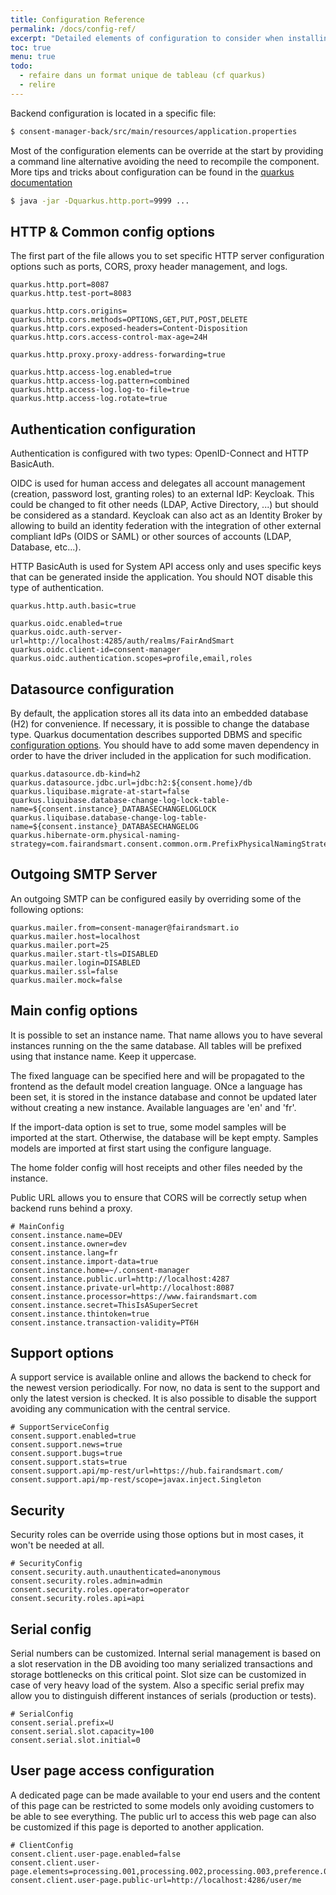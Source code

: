 ```yaml
---
title: Configuration Reference
permalink: /docs/config-ref/
excerpt: "Detailed elements of configuration to consider when installing Right Consents"
toc: true
menu: true
todo:
  - refaire dans un format unique de tableau (cf quarkus)
  - relire
---
```


Backend configuration is located in a specific file:

```bash
$ consent-manager-back/src/main/resources/application.properties
```

Most of the configuration elements can be override at the start by providing a command line alternative avoiding the need to recompile the component. More tips and tricks about configuration can be found in the [quarkus documentation](https://quarkus.io/docs/config#overriding-properties-at-runtime)

```bash
$ java -jar -Dquarkus.http.port=9999 ...
```

## HTTP & Common config options

The first part of the file allows you to set specific HTTP server configuration options such as ports, CORS, proxy header management, and logs.

```properties
quarkus.http.port=8087
quarkus.http.test-port=8083

quarkus.http.cors.origins=
quarkus.http.cors.methods=OPTIONS,GET,PUT,POST,DELETE
quarkus.http.cors.exposed-headers=Content-Disposition
quarkus.http.cors.access-control-max-age=24H

quarkus.http.proxy.proxy-address-forwarding=true

quarkus.http.access-log.enabled=true
quarkus.http.access-log.pattern=combined
quarkus.http.access-log.log-to-file=true
quarkus.http.access-log.rotate=true
```

## Authentication configuration

Authentication is configured with two types: OpenID-Connect and HTTP BasicAuth.

OIDC is used for human access and delegates all account management (creation, password lost, granting roles) to an external IdP: Keycloak. This could be changed to fit other needs (LDAP, Active Directory, ...) but should be considered as a standard. Keycloak can also act as an Identity Broker by allowing to build an identity federation with the integration of other external compliant IdPs (OIDS or SAML) or other sources of accounts (LDAP, Database, etc...).

HTTP BasicAuth is used for System API access only and uses specific keys that can be generated inside the application. You should NOT disable this type of authentication.

```properties
quarkus.http.auth.basic=true

quarkus.oidc.enabled=true
quarkus.oidc.auth-server-url=http://localhost:4285/auth/realms/FairAndSmart
quarkus.oidc.client-id=consent-manager
quarkus.oidc.authentication.scopes=profile,email,roles
```

## Datasource configuration

By default, the application stores all its data into an embedded database (H2) for convenience. If necessary, it is possible to change the database type. Quarkus documentation describes supported DBMS and specific [configuration options](https://quarkus.io/docs/datasource). You should have to add some maven dependency in order to have the driver included in the application for such modification.

```properties
quarkus.datasource.db-kind=h2
quarkus.datasource.jdbc.url=jdbc:h2:${consent.home}/db
quarkus.liquibase.migrate-at-start=false
quarkus.liquibase.database-change-log-lock-table-name=${consent.instance}_DATABASECHANGELOGLOCK
quarkus.liquibase.database-change-log-table-name=${consent.instance}_DATABASECHANGELOG
quarkus.hibernate-orm.physical-naming-strategy=com.fairandsmart.consent.common.orm.PrefixPhysicalNamingStrategy
```

## Outgoing SMTP Server

An outgoing SMTP can be configured easily by overriding some of the following options:

```properties
quarkus.mailer.from=consent-manager@fairandsmart.io
quarkus.mailer.host=localhost
quarkus.mailer.port=25
quarkus.mailer.start-tls=DISABLED
quarkus.mailer.login=DISABLED
quarkus.mailer.ssl=false
quarkus.mailer.mock=false
```

## Main config options

It is possible to set an instance name. That name allows you to have several instances running on the the same database. All tables will be prefixed using that instance name. Keep it uppercase.

The fixed language can be specified here and will be propagated to the frontend as the default model creation language. ONce a language has been set, it is stored in the instance database and connot be updated later without creating a new instance. Available languages are 'en' and 'fr'.

If the import-data option is set to true, some model samples will be imported at the start. Otherwise, the database will be kept empty. Samples models are imported at first start using the configure language.

The home folder config will host receipts and other files needed by the instance.

Public URL allows you to ensure that CORS will be correctly setup when backend runs behind a proxy.

```properties
# MainConfig
consent.instance.name=DEV
consent.instance.owner=dev
consent.instance.lang=fr
consent.instance.import-data=true
consent.instance.home=~/.consent-manager
consent.instance.public.url=http://localhost:4287
consent.instance.private-url=http://localhost:8087
consent.instance.processor=https://www.fairandsmart.com
consent.instance.secret=ThisIsASuperSecret
consent.instance.thintoken=true
consent.instance.transaction-validity=PT6H
```

## Support options

A support service is available online and allows the backend to check for the newest version periodically. For now, no data is sent to the support and only the latest version is checked. It is also possible to disable the support avoiding any communication with the central service.

```properties
# SupportServiceConfig
consent.support.enabled=true
consent.support.news=true
consent.support.bugs=true
consent.support.stats=true
consent.support.api/mp-rest/url=https://hub.fairandsmart.com/
consent.support.api/mp-rest/scope=javax.inject.Singleton
```

## Security

Security roles can be override using those options but in most cases, it won't be needed at all.

```properties
# SecurityConfig
consent.security.auth.unauthenticated=anonymous
consent.security.roles.admin=admin
consent.security.roles.operator=operator
consent.security.roles.api=api
```

## Serial config

Serial numbers can be customized. Internal serial management is based on a slot reservation in the DB avoiding too many serialized transactions and storage bottlenecks on this critical point. Slot size can be customized in case of very heavy load of the system. Also a specific serial prefix may allow you to distinguish different instances of serials (production or tests).

```properties
# SerialConfig
consent.serial.prefix=U
consent.serial.slot.capacity=100
consent.serial.slot.initial=0
```

## User page access configuration

A dedicated page can be made available to your end users and the content of this page can be restricted to some models only avoiding customers to be able to see everything. The public url to access this web page can also be customized if this page is deported to another application.

```properties
# ClientConfig
consent.client.user-page.enabled=false
consent.client.user-page.elements=processing.001,processing.002,processing.003,preference.001,preference.002,preference.003,preference.004
consent.client.user-page.public-url=http://localhost:4286/user/me
```
